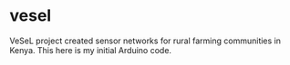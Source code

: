 # vesel
VeSeL project created sensor networks for rural farming communities in Kenya. This here is my initial Arduino code.
